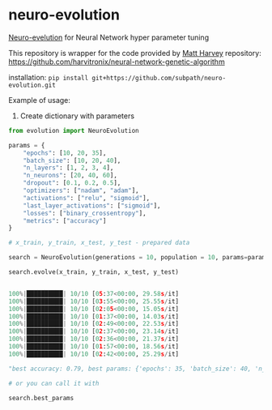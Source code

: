 # neuro-evolution
[Neuro-evelution]('https://en.wikipedia.org/wiki/Neuroevolution') for Neural Network hyper parameter tuning


This repository is wrapper for the code provided by [Matt Harvey]('https://github.com/harvitronix')
repository: https://github.com/harvitronix/neural-network-genetic-algorithm

installation: ```pip install git+https://github.com/subpath/neuro-evolution.git```

Example of usage:

1. Create dictionary with parameters
```python
from evolution import NeuroEvolution

params = {
    "epochs": [10, 20, 35],
    "batch_size": [10, 20, 40],
    "n_layers": [1, 2, 3, 4],
    "n_neurons": [20, 40, 60],
    "dropout": [0.1, 0.2, 0.5],
    "optimizers": ["nadam", "adam"],
    "activations": ["relu", "sigmoid"],
    "last_layer_activations": ["sigmoid"],
    "losses": ["binary_crossentropy"],
    "metrics": ["accuracy"]
}

```

```python
# x_train, y_train, x_test, y_test - prepared data

search = NeuroEvolution(generations = 10, population = 10, params=params)

search.evolve(x_train, y_train, x_test, y_test)


100%|██████████| 10/10 [05:37<00:00, 29.58s/it]
100%|██████████| 10/10 [03:55<00:00, 25.55s/it]
100%|██████████| 10/10 [02:05<00:00, 15.05s/it]
100%|██████████| 10/10 [01:37<00:00, 14.03s/it]
100%|██████████| 10/10 [02:49<00:00, 22.53s/it]
100%|██████████| 10/10 [02:37<00:00, 23.14s/it]
100%|██████████| 10/10 [02:36<00:00, 21.37s/it]
100%|██████████| 10/10 [01:57<00:00, 18.56s/it]
100%|██████████| 10/10 [02:42<00:00, 25.29s/it]

"best accuracy: 0.79, best params: {'epochs': 35, 'batch_size': 40, 'n_layers': 2, 'n_neurons': 20, 'dropout': 0.1, 'optimizers': 'nadam', 'activations': 'relu', 'last_layer_activations': 'sigmoid', 'losses': 'binary_crossentropy', 'metrics': 'accuracy'}"

# or you can call it with

search.best_params

```


